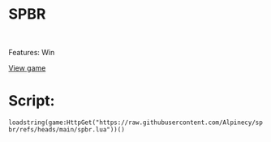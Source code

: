 <h1 style="center">SPBR</h1>
<br>
<p style="center">Features: Win</p>
<a href="https://www.roblox.com/games/112950952997562/100-Player-Boat-Ride-HARD">View game</a>
<br>
<h1>Script:</h1>
<code>loadstring(game:HttpGet("https://raw.githubusercontent.com/Alpinecy/spbr/refs/heads/main/spbr.lua"))()</code>
